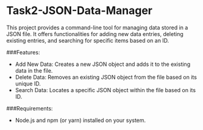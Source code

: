 # Task2-JSON-Data-Manager

This project provides a command-line tool for managing data stored in a JSON file.
It offers functionalities for adding new data entries, deleting existing entries, and searching for specific items based on an ID.

###Features:

- Add New Data: Creates a new JSON object and adds it to the existing data in the file.
- Delete Data: Removes an existing JSON object from the file based on its unique ID.
- Search Data: Locates a specific JSON object within the file based on its ID.

###Requirements:

- Node.js and npm (or yarn) installed on your system.

